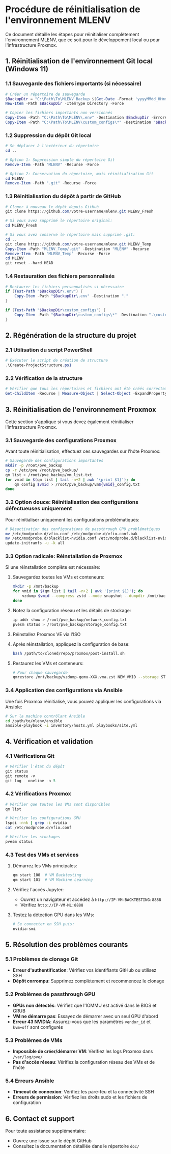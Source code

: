 # Procédure de réinitialisation de l'environnement MLENV

Ce document détaille les étapes pour réinitialiser complètement l'environnement MLENV, que ce soit pour le développement local ou pour l'infrastructure Proxmox.

## 1. Réinitialisation de l'environnement Git local (Windows 11)

### 1.1 Sauvegarde des fichiers importants (si nécessaire)

```powershell
# Créer un répertoire de sauvegarde
$BackupDir = "C:\Path\To\MLENV_Backup_$(Get-Date -Format 'yyyyMMdd_HHmmss')"
New-Item -Path $BackupDir -ItemType Directory -Force

# Copier les fichiers importants non versionnés
Copy-Item -Path "C:\Path\To\MLENV\.env" -Destination $BackupDir -ErrorAction SilentlyContinue
Copy-Item -Path "C:\Path\To\MLENV\custom_configs\*" -Destination "$BackupDir\custom_configs\" -Recurse -ErrorAction SilentlyContinue
```

### 1.2 Suppression du dépôt Git local

```powershell
# Se déplacer à l'extérieur du répertoire
cd ..

# Option 1: Suppression simple du répertoire Git
Remove-Item -Path "MLENV" -Recurse -Force

# Option 2: Conservation du répertoire, mais réinitialisation Git
cd MLENV
Remove-Item -Path ".git" -Recurse -Force
```

### 1.3 Réinitialisation du dépôt à partir de GitHub

```powershell
# Cloner à nouveau le dépôt depuis GitHub
git clone https://github.com/votre-username/mlenv.git MLENV_Fresh

# Si vous avez supprimé le répertoire original:
cd MLENV_Fresh

# Si vous avez conservé le répertoire mais supprimé .git:
cd ..
git clone https://github.com/votre-username/mlenv.git MLENV_Temp
Copy-Item -Path "MLENV_Temp/.git" -Destination "MLENV" -Recurse
Remove-Item -Path "MLENV_Temp" -Recurse -Force
cd MLENV
git reset --hard HEAD
```

### 1.4 Restauration des fichiers personnalisés

```powershell
# Restaurer les fichiers personnalisés si nécessaire
if (Test-Path "$BackupDir\.env") {
    Copy-Item -Path "$BackupDir\.env" -Destination "."
}

if (Test-Path "$BackupDir\custom_configs") {
    Copy-Item -Path "$BackupDir\custom_configs\*" -Destination ".\custom_configs\" -Recurse
}
```

## 2. Régénération de la structure du projet

### 2.1 Utilisation du script PowerShell

```powershell
# Exécuter le script de création de structure
.\Create-ProjectStructure.ps1
```

### 2.2 Vérification de la structure

```powershell
# Vérifier que tous les répertoires et fichiers ont été créés correctement
Get-ChildItem -Recurse | Measure-Object | Select-Object -ExpandProperty Count
```

## 3. Réinitialisation de l'environnement Proxmox

Cette section s'applique si vous devez également réinitialiser l'infrastructure Proxmox.

### 3.1 Sauvegarde des configurations Proxmox

Avant toute réinitialisation, effectuez ces sauvegardes sur l'hôte Proxmox:

```bash
# Sauvegarde des configurations importantes
mkdir -p /root/pve_backup
cp -r /etc/pve /root/pve_backup/
qm list > /root/pve_backup/vm_list.txt
for vmid in $(qm list | tail -n+2 | awk '{print $1}'); do
    qm config $vmid > /root/pve_backup/vm${vmid}_config.txt
done
```

### 3.2 Option douce: Réinitialisation des configurations défectueuses uniquement

Pour réinitialiser uniquement les configurations problématiques:

```bash
# Désactivation des configurations de passthrough GPU problématiques
mv /etc/modprobe.d/vfio.conf /etc/modprobe.d/vfio.conf.bak
mv /etc/modprobe.d/blacklist-nvidia.conf /etc/modprobe.d/blacklist-nvidia.conf.bak
update-initramfs -u -k all
```

### 3.3 Option radicale: Réinstallation de Proxmox

Si une réinstallation complète est nécessaire:

1. Sauvegardez toutes les VMs et conteneurs:
   ```bash
   mkdir -p /mnt/backup
   for vmid in $(qm list | tail -n+2 | awk '{print $1}'); do
       vzdump $vmid --compress zstd --mode snapshot --dumpdir /mnt/backup
   done
   ```

2. Notez la configuration réseau et les détails de stockage:
   ```bash
   ip addr show > /root/pve_backup/network_config.txt
   pvesm status > /root/pve_backup/storage_config.txt
   ```

3. Réinstallez Proxmox VE via l'ISO

4. Après réinstallation, appliquez la configuration de base:
   ```bash
   bash /path/to/cloned/repo/proxmox/post-install.sh
   ```

5. Restaurez les VMs et conteneurs:
   ```bash
   # Pour chaque sauvegarde
   qmrestore /mnt/backup/vzdump-qemu-XXX.vma.zst NEW_VMID --storage STORAGE_NAME
   ```

### 3.4 Application des configurations via Ansible

Une fois Proxmox réinitialisé, vous pouvez appliquer les configurations via Ansible:

```bash
# Sur la machine contrôlant Ansible
cd /path/to/mlenv/ansible
ansible-playbook -i inventory/hosts.yml playbooks/site.yml
```

## 4. Vérification et validation

### 4.1 Vérifications Git

```powershell
# Vérifier l'état du dépôt
git status
git remote -v
git log --oneline -n 5
```

### 4.2 Vérifications Proxmox

```bash
# Vérifier que toutes les VMs sont disponibles
qm list

# Vérifier les configurations GPU
lspci -nnk | grep -i nvidia
cat /etc/modprobe.d/vfio.conf

# Vérifier les stockages
pvesm status
```

### 4.3 Test des VMs et services

1. Démarrez les VMs principales:
   ```bash
   qm start 100  # VM Backtesting
   qm start 101  # VM Machine Learning
   ```

2. Vérifiez l'accès Jupyter:
   - Ouvrez un navigateur et accédez à `http://IP-VM-BACKTESTING:8888`
   - Vérifiez `http://IP-VM-ML:8888`

3. Testez la détection GPU dans les VMs:
   ```bash
   # Se connecter en SSH puis:
   nvidia-smi
   ```

## 5. Résolution des problèmes courants

### 5.1 Problèmes de clonage Git

- **Erreur d'authentification**: Vérifiez vos identifiants GitHub ou utilisez SSH
- **Dépôt corrompu**: Supprimez complètement et recommencez le clonage

### 5.2 Problèmes de passthrough GPU

- **GPUs non détectés**: Vérifiez que l'IOMMU est activé dans le BIOS et GRUB
- **VM ne démarre pas**: Essayez de démarrer avec un seul GPU d'abord
- **Erreur 43 NVIDIA**: Assurez-vous que les paramètres `vendor_id` et `kvm=off` sont configurés

### 5.3 Problèmes de VMs

- **Impossible de créer/démarrer VM**: Vérifiez les logs Proxmox dans `/var/log/pve/`
- **Pas d'accès réseau**: Vérifiez la configuration réseau des VMs et de l'hôte

### 5.4 Erreurs Ansible

- **Timeout de connexion**: Vérifiez les pare-feu et la connectivité SSH
- **Erreurs de permission**: Vérifiez les droits sudo et les fichiers de configuration

## 6. Contact et support

Pour toute assistance supplémentaire:
- Ouvrez une issue sur le dépôt GitHub
- Consultez la documentation détaillée dans le répertoire `doc/`

